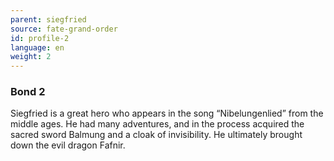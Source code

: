 ```yaml
---
parent: siegfried
source: fate-grand-order
id: profile-2
language: en
weight: 2
---
```


### Bond 2

Siegfried is a great hero who appears in the song “Nibelungenlied” from the middle ages.
He had many adventures, and in the process acquired the sacred sword Balmung and a cloak of invisibility. He ultimately brought down the evil dragon Fafnir.
